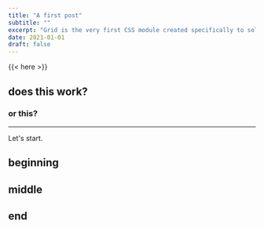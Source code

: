 ```yaml
---
title: "A first post"
subtitle: ""
excerpt: "Grid is the very first CSS module created specifically to solve the layout problems we’ve all been hacking our way around for as long as we’ve been making websites."
date: 2021-01-01
draft: false
---
```


{{< here >}}


## does this work?

### or this?

---

Let's start.

## beginning

## middle

## end